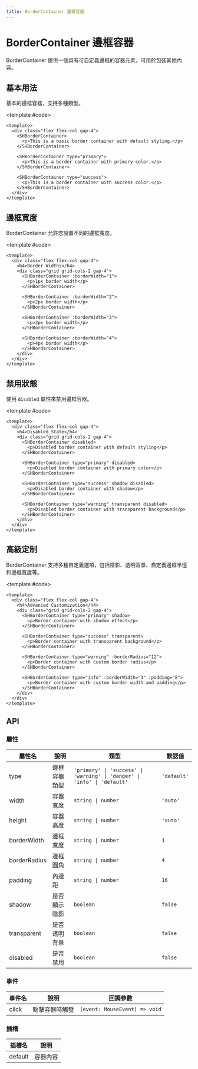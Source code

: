 ```yaml
---
title: BorderContainer 邊框容器
---
```


# BorderContainer 邊框容器

BorderContainer 提供一個具有可自定義邊框的容器元素，可用於包裝其他內容。

## 基本用法

基本的邊框容器，支持多種類型。

<Demo>
  <BasicDemo />
  
  <template #code>

```vue
<template>
  <div class="flex flex-col gap-4">
    <SHBorderContainer>
      <p>This is a basic border container with default styling.</p>
    </SHBorderContainer>

    <SHBorderContainer type="primary">
      <p>This is a border container with primary color.</p>
    </SHBorderContainer>

    <SHBorderContainer type="success">
      <p>This is a border container with success color.</p>
    </SHBorderContainer>
  </div>
</template>
```

  </template>
</Demo>

## 邊框寬度

BorderContainer 允許您設置不同的邊框寬度。

<Demo>
  <StyleDemo />
  
  <template #code>

```vue
<template>
  <div class="flex flex-col gap-4">
    <h4>Border Widths</h4>
    <div class="grid grid-cols-2 gap-4">
      <SHBorderContainer :borderWidth="1">
        <p>1px border width</p>
      </SHBorderContainer>

      <SHBorderContainer :borderWidth="2">
        <p>2px border width</p>
      </SHBorderContainer>

      <SHBorderContainer :borderWidth="3">
        <p>3px border width</p>
      </SHBorderContainer>

      <SHBorderContainer :borderWidth="4">
        <p>4px border width</p>
      </SHBorderContainer>
    </div>
  </div>
</template>
```

  </template>
</Demo>

## 禁用狀態

使用 `disabled` 屬性來禁用邊框容器。

<Demo>
  <DisabledDemo />
  
  <template #code>

```vue
<template>
  <div class="flex flex-col gap-4">
    <h4>Disabled State</h4>
    <div class="grid grid-cols-2 gap-4">
      <SHBorderContainer disabled>
        <p>Disabled border container with default styling</p>
      </SHBorderContainer>

      <SHBorderContainer type="primary" disabled>
        <p>Disabled border container with primary color</p>
      </SHBorderContainer>

      <SHBorderContainer type="success" shadow disabled>
        <p>Disabled border container with shadow</p>
      </SHBorderContainer>

      <SHBorderContainer type="warning" transparent disabled>
        <p>Disabled border container with transparent background</p>
      </SHBorderContainer>
    </div>
  </div>
</template>
```

  </template>
</Demo>

## 高級定制

BorderContainer 支持多種自定義選項，包括陰影、透明背景、自定義邊框半徑和邊框寬度等。

<Demo>
  <CustomizationDemo />
  
  <template #code>

```vue
<template>
  <div class="flex flex-col gap-4">
    <h4>Advanced Customization</h4>
    <div class="grid grid-cols-2 gap-4">
      <SHBorderContainer type="primary" shadow>
        <p>Border container with shadow effect</p>
      </SHBorderContainer>

      <SHBorderContainer type="success" transparent>
        <p>Border container with transparent background</p>
      </SHBorderContainer>

      <SHBorderContainer type="warning" :borderRadius="12">
        <p>Border container with custom border radius</p>
      </SHBorderContainer>

      <SHBorderContainer type="info" :borderWidth="3" :padding="8">
        <p>Border container with custom border width and padding</p>
      </SHBorderContainer>
    </div>
  </div>
</template>
```

  </template>
</Demo>

## API

### 屬性

| 屬性名       | 說明         | 類型                                                                     | 默認值      |
| ------------ | ------------ | ------------------------------------------------------------------------ | ----------- |
| type         | 邊框容器類型 | `'primary' \| 'success' \| 'warning' \| 'danger' \| 'info' \| 'default'` | `'default'` |
| width        | 容器寬度     | `string \| number`                                                       | `'auto'`    |
| height       | 容器高度     | `string \| number`                                                       | `'auto'`    |
| borderWidth  | 邊框寬度     | `string \| number`                                                       | `1`         |
| borderRadius | 邊框圓角     | `string \| number`                                                       | `4`         |
| padding      | 內邊距       | `string \| number`                                                       | `16`        |
| shadow       | 是否顯示陰影 | `boolean`                                                                | `false`     |
| transparent  | 是否透明背景 | `boolean`                                                                | `false`     |
| disabled     | 是否禁用     | `boolean`                                                                | `false`     |

### 事件

| 事件名 | 說明           | 回調參數                      |
| ------ | -------------- | ----------------------------- |
| click  | 點擊容器時觸發 | `(event: MouseEvent) => void` |

### 插槽

| 插槽名  | 說明     |
| ------- | -------- |
| default | 容器內容 |

<script setup>
import { SHConfigProvider } from '@/index'
import BasicDemo from '@/components/BorderContainer/demos/BasicDemo.vue'
import StyleDemo from '@/components/BorderContainer/demos/StyleDemo.vue'
import DisabledDemo from '@/components/BorderContainer/demos/DisabledDemo.vue'
import CustomizationDemo from '@/components/BorderContainer/demos/CustomizationDemo.vue'
</script>
